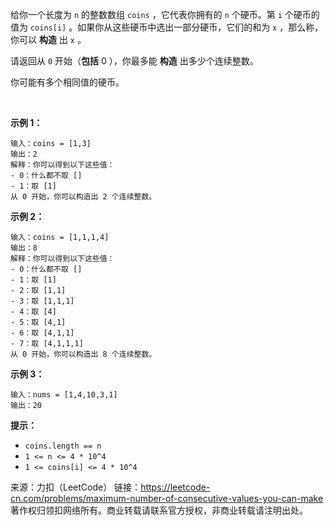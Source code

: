 给你一个长度为 ```n``` 的整数数组 ```coins``` ，它代表你拥有的 ```n``` 个硬币。第 ```i``` 个硬币的值为 ```coins[i]``` 。如果你从这些硬币中选出一部分硬币，它们的和为 ```x``` ，那么称，你可以 **构造** 出 ```x``` 。

请返回从 ```0``` 开始（**包括** 0 ），你最多能 **构造** 出多少个连续整数。

你可能有多个相同值的硬币。

 

**示例 1：**
```
输入：coins = [1,3]
输出：2
解释：你可以得到以下这些值：
- 0：什么都不取 []
- 1：取 [1]
从 0 开始，你可以构造出 2 个连续整数。
```
**示例 2：**
```
输入：coins = [1,1,1,4]
输出：8
解释：你可以得到以下这些值：
- 0：什么都不取 []
- 1：取 [1]
- 2：取 [1,1]
- 3：取 [1,1,1]
- 4：取 [4]
- 5：取 [4,1]
- 6：取 [4,1,1]
- 7：取 [4,1,1,1]
从 0 开始，你可以构造出 8 个连续整数。
```
**示例 3：**
```
输入：nums = [1,4,10,3,1]
输出：20
```

**提示：**

* ```coins.length == n```
* ```1 <= n <= 4 * 10^4```
* ```1 <= coins[i] <= 4 * 10^4```

来源：力扣（LeetCode）
链接：https://leetcode-cn.com/problems/maximum-number-of-consecutive-values-you-can-make
著作权归领扣网络所有。商业转载请联系官方授权，非商业转载请注明出处。